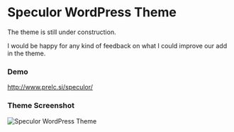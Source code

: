Speculor WordPress Theme
===

The theme is still under construction.

I would be happy for any kind of feedback on what I could improve our add in the theme.

### Demo

http://www.prelc.si/speculor/

### Theme Screenshot

![Speculor WordPress Theme](http://i.imgur.com/Zu1fece.jpg)
